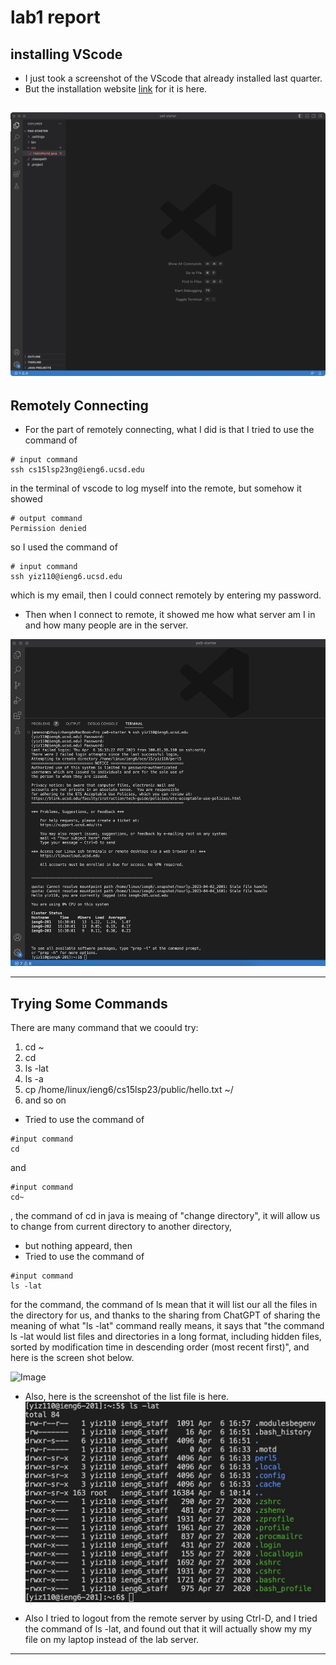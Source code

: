 # lab1 report

## installing VScode

* I just took a screenshot of the VScode that already installed last quarter.
* But the installation website [link](https://code.visualstudio.com/download) for it is here.

![Image](vscode.jpg)
---

## Remotely Connecting
* For the part of remotely connecting, what I did is that I tried to use the command of 
```
# input command
ssh cs15lsp23ng@ieng6.ucsd.edu
```
in the terminal of vscode to log myself into the remote, but somehow it showed 
```
# output command
Permission denied
```
so I used the command of 
```
# input command
ssh yiz110@ieng6.ucsd.edu
```
which is my email, then I could connect remotely by entering my password.

* Then when I connect to remote, it showed me how what server am I in and how many people are in the server.

![Image](login.jpg)

---

## Trying Some Commands

There are many command that we coould try:
1. cd ~
2. cd 
3. ls -lat
4. ls -a
5. cp /home/linux/ieng6/cs15lsp23/public/hello.txt ~/
6. and so on

* Tried to use the command of 
```
#input command
cd
```
and
```
#input command
cd~
```
, the command of cd in java is meaing of "change directory", it will allow us to change from current directory to another directory,
* but nothing appeard, then
* Tried to use the command of 
```
#input command
ls -lat 
```
for the command, the command of ls mean that it will list our all the files in the directory for us, and thanks to the sharing from ChatGPT of sharing the meaning of what "ls -lat" command really means, it says that "the command ls -lat would list files and directories in a long format, including hidden files, sorted by modification time in descending order (most recent first)", and here is the screen shot below.

![Image](chatgptls-lat.jpg)

* Also, here is the screenshot of the list file is here.
![Image](command.jpg)

* Also I tried to logout from the remote server by using Ctrl-D, and I tried the command of ls -lat, and found out that it will actually show my my file on my laptop instead of the lab server.

---
